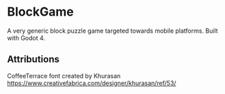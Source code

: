 # BlockGame

A very generic block puzzle game targeted towards mobile platforms. Built with Godot 4.

## Attributions

CoffeeTerrace font created by Khurasan https://www.creativefabrica.com/designer/khurasan/ref/53/
